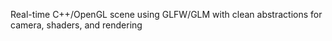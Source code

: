 Real-time C++/OpenGL scene using GLFW/GLM with clean abstractions for camera, shaders, and rendering
